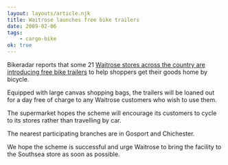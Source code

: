 ```yaml
---
layout: layouts/article.njk
title: Waitrose launches free bike trailers
date: 2009-02-06
tags:
    - cargo-bike
ok: true
---
```


Bikeradar reports that some 21 [Waitrose stores across the country are introducing free bike trailers](http://www.bikeradar.com/beginners/news/article/waitrose-launches-free-bike-trailers-19847) to help shoppers get their goods home by bicycle.

Equipped with large canvas shopping bags, the trailers will be loaned out for a day free of charge to any Waitrose customers who wish to use them.

The supermarket hopes the scheme will encourage its customers to cycle to its stores rather than travelling by car.

The nearest participating branches are in Gosport and Chichester.

We hope the scheme is successful and urge Waitrose to bring the facility to the Southsea store as soon as possible.
